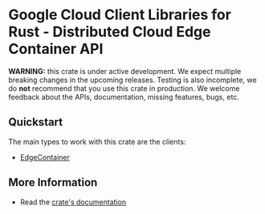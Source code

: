# Google Cloud Client Libraries for Rust - Distributed Cloud Edge Container API

<!-- Code generated by sidekick. DO NOT EDIT. -->

**WARNING:** this crate is under active development. We expect multiple breaking
changes in the upcoming releases. Testing is also incomplete, we do **not**
recommend that you use this crate in production. We welcome feedback about the
APIs, documentation, missing features, bugs, etc.

## Quickstart

The main types to work with this crate are the clients:

- [EdgeContainer]

## More Information

- Read the [crate's documentation](https://docs.rs/google-cloud-edgecontainer-v1/latest/google-cloud-edgecontainer-v1)

[EdgeContainer]: https://docs.rs/google-cloud-edgecontainer-v1/latest/google_cloud_edgecontainer_v1/client/struct.EdgeContainer.html
